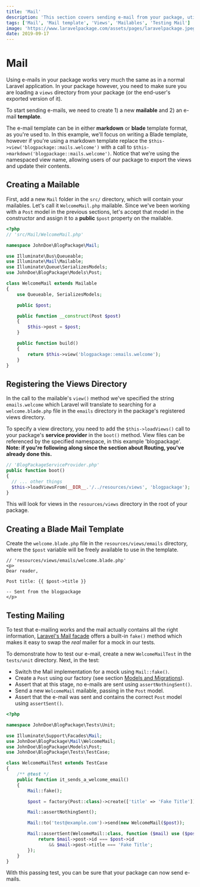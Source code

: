 ```yaml
---
title: 'Mail'
description: 'This section covers sending e-mail from your package, utilizing the views provided by the package. Additionally, testing of the Mail facade will be covered.'
tags: ['Mail', 'Mail template', 'Views', 'Mailables', 'Testing Mail']
image: 'https://www.laravelpackage.com/assets/pages/laravelpackage.jpeg'
date: 2019-09-17
---
```


# Mail

Using e-mails in your package works very much the same as in a normal Laravel application. In your package however, you need to make sure you are loading a `views` directory from your package (or the end-user's exported version of it).

To start sending e-mails, we need to create 1) a new **mailable** and 2) an e-mail **template**.

The e-mail template can be in either **markdown** or **blade** template format, as you're used to. In this example, we'll focus on writing a Blade template, however if you're using a markdown template replace the `$this->view('blogpackage::mails.welcome')` with a call to `$this->markdown('blogpackage::mails.welcome')`. Notice that we're using the namespaced view name, allowing users of our package to export the views and update their contents.

## Creating a Mailable

First, add a new `Mail` folder in the `src/` directory, which will contain your mailables. Let's call it `WelcomeMail.php` mailable. Since we've been working with a `Post` model in the previous sections, let's accept that model in the constructor and assign it to a **public** `$post` property on the mailable.

```php
<?php
// 'src/Mail/WelcomeMail.php'

namespace JohnDoe\BlogPackage\Mail;

use Illuminate\Bus\Queueable;
use Illuminate\Mail\Mailable;
use Illuminate\Queue\SerializesModels;
use JohnDoe\BlogPackage\Models\Post;

class WelcomeMail extends Mailable
{
    use Queueable, SerializesModels;

    public $post;

    public function __construct(Post $post)
    {
        $this->post = $post;
    }

    public function build()
    {
        return $this->view('blogpackage::emails.welcome');
    }
}
```

## Registering the Views Directory

In the call to the mailable's `view()` method we've specified the string `emails.welcome` which Laravel will translate to searching for a `welcome.blade.php` file in the `emails` directory in the package's registered views directory.

To specify a view directory, you need to add the `$this->loadViews()` call to your package's **service provider** in the `boot()` method. View files can be referenced by the specified namespace, in this example 'blogpackage'. **Note: if you're following along since the section about **Routing**, you've already done this.**

```php
// 'BlogPackageServiceProvider.php'
public function boot()
{
  // ... other things
  $this->loadViewsFrom(__DIR__.'/../resources/views', 'blogpackage');
}
```

This will look for views in the `resources/views` directory in the root of your package.

## Creating a Blade Mail Template

Create the `welcome.blade.php` file in the `resources/views/emails` directory, where the `$post` variable will be freely available to use in the template.

```
// 'resources/views/emails/welcome.blade.php'
<p>
Dear reader,

Post title: {{ $post->title }}

-- Sent from the blogpackage
</p>
```

## Testing Mailing

To test that e-mailing works and the mail actually contains all the right information, [Laravel's Mail facade](https://laravel.com/docs/mocking#mail-fake) offers a built-in `fake()` method which makes it easy to swap the _real_ mailer for a mock in our tests.

To demonstrate how to test our e-mail, create a new `WelcomeMailTest` in the `tests/unit` directory. Next, in the test:

- Switch the Mail implementation for a mock using `Mail::fake()`.
- Create a `Post` using our factory (see section [Models and Migrations](#08-models-and-migrations)).
- Assert that at this stage, no e-mails are sent using `assertNothingSent()`.
- Send a new `WelcomeMail` mailable, passing in the `Post` model.
- Assert that the e-mail was sent and contains the correct `Post` model using `assertSent()`.

```php
<?php

namespace JohnDoe\BlogPackage\Tests\Unit;

use Illuminate\Support\Facades\Mail;
use JohnDoe\BlogPackage\Mail\WelcomeMail;
use JohnDoe\BlogPackage\Models\Post;
use JohnDoe\BlogPackage\Tests\TestCase;

class WelcomeMailTest extends TestCase
{
    /** @test */
    public function it_sends_a_welcome_email()
    {
        Mail::fake();

        $post = factory(Post::class)->create(['title' => 'Fake Title']);

        Mail::assertNothingSent();

        Mail::to('test@example.com')->send(new WelcomeMail($post));

        Mail::assertSent(WelcomeMail::class, function ($mail) use ($post) {
            return $mail->post->id === $post->id
                && $mail->post->title === 'Fake Title';
        });
    }
}
```

With this passing test, you can be sure that your package can now send e-mails.
